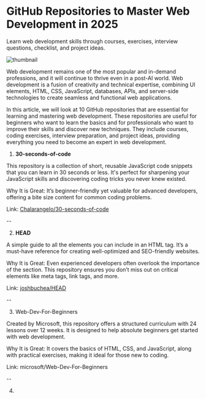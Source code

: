 # GitHub Repositories to Master Web Development in 2025

Learn web development skills through courses, exercises, interview questions, checklist, and project ideas.

![thumbnail](https://www.kdnuggets.com/wp-content/uploads/awan_10_github_repositories_master_web_development_2025_1.png) 

Web development remains one of the most popular and in-demand professions, and it will continue to thrive even in a post-AI world. Web development is a fusion of creativity and technical expertise, combining UI elements, HTML, CSS, JavaScript, databases, APIs, and server-side technologies to create seamless and functional web applications.

In this article, we will look at 10 GitHub repositories that are essential for learning and mastering web development. These repositories are useful for beginners who want to learn the basics and for professionals who want to improve their skills and discover new techniques. They include courses, coding exercises, interview preparation, and project ideas, providing everything you need to become an expert in web development.

1. <b>30-seconds-of-code</b>

This repository is a collection of short, reusable JavaScript code snippets that you can learn in 30 seconds or less. It's perfect for sharpening your JavaScript skills and discovering coding tricks you never knew existed.

Why It is Great: It’s beginner-friendly yet valuable for advanced developers, offering a bite size content for common coding problems.

Link: [Chalarangelo/30-seconds-of-code](https://github.com/Chalarangelo/30-seconds-of-code)

--

2. <b>HEAD</b>

A simple guide to all the elements you can include in an HTML <head> tag. It’s a must-have reference for creating well-optimized and SEO-friendly websites.

Why It is Great:  Even experienced developers often overlook the importance of the <head> section. This repository ensures you don’t miss out on critical elements like meta tags, link tags, and more.

Link: [joshbuchea/HEAD](https://github.com/joshbuchea/HEAD)

--

3. Web-Dev-For-Beginners
 

Created by Microsoft, this repository offers a structured curriculum with 24 lessons over 12 weeks. It is designed to help absolute beginners get started with web development.

Why It is Great:  It covers the basics of HTML, CSS, and JavaScript, along with practical exercises, making it ideal for those new to coding.

Link: microsoft/Web-Dev-For-Beginners

--

4. 
